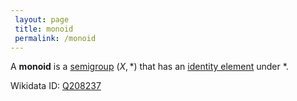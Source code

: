 ```yaml
---
 layout: page
 title: monoid
 permalink: /monoid
---
```

A **monoid** is a [semigroup](https://defsmath.github.io/DefsMath/semigroup) $(X,*)$ that has an [identity element](https://defsmath.github.io/DefsMath/identity_element) under $*$.

Wikidata ID: [Q208237](https://www.wikidata.org/wiki/Q208237)